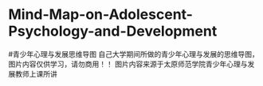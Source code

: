 # Mind-Map-on-Adolescent-Psychology-and-Development
#青少年心理与发展思维导图
自己大学期间所做的青少年心理与发展的思维导图，图片内容仅供学习，请勿商用！！
图片内容来源于太原师范学院青少年心理与发展教师上课所讲
